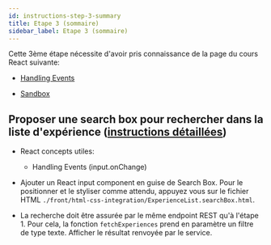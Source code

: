 ```yaml
---
id: instructions-step-3-summary
title: Etape 3 (sommaire)
sidebar_label: Etape 3 (sommaire)
---
```


Cette 3ème étape nécessite d'avoir pris connaissance de la page du cours React suivante:

- [Handling Events](../react/react-handling-events)

- [Sandbox](https://codesandbox.io/s/github/reactlab-dev/reactlab/tree/step-3/lab/front)

## Proposer une search box pour rechercher dans la liste d'expérience ([instructions détaillées](./step-3-detailed.md))

- React concepts utiles:

  - Handling Events (input.onChange)

- Ajouter un React input component en guise de Search Box. Pour le positionner et le styliser comme attendu, appuyez vous sur le fichier HTML `./front/html-css-integration/ExperienceList.searchBox.html`.

- La recherche doit être assurée par le même endpoint REST qu'à l'étape 1. Pour cela, la fonction `fetchExperiences` prend en paramètre un filtre de type texte. Afficher le résultat renvoyée par le service.
